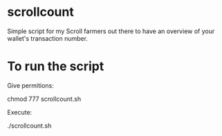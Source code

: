 # scrollcount

Simple script for my Scroll farmers out there to have an overview of your wallet's transaction number. 

# To run the script

Give permitions: 

chmod 777 scrollcount.sh

Execute: 

./scrollcount.sh
